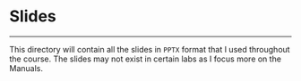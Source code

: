 # Slides

---

This directory will contain all the slides in `PPTX` format that I used throughout the course. The slides may not exist in certain labs as I focus more on the Manuals.
